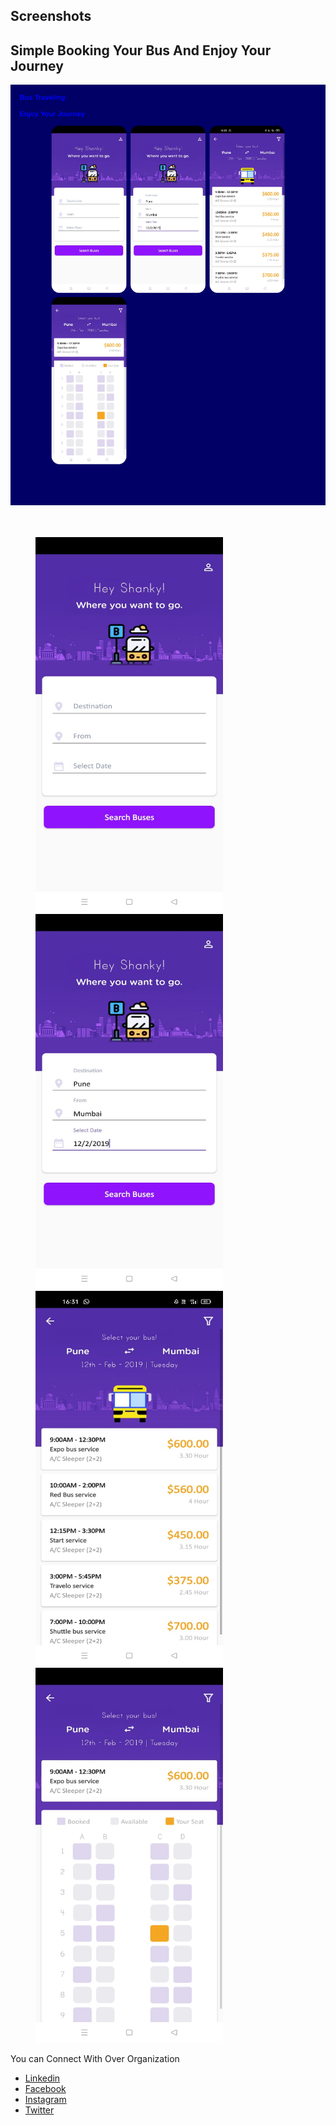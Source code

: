 ## Screenshots

## Simple Booking Your Bus And Enjoy Your Journey

<img src="https://github.com/IT-Craft-Solution/Bus-Booking/blob/main/images.png">

<br/><br/>
<img src="https://github.com/IT-Craft-Solution/Bus-Booking/blob/master/Screenshots/image-1.jpeg" height="600" width="300" hspace="40">
<img src="https://github.com/IT-Craft-Solution/Bus-Booking/blob/master/Screenshots/image-2.jpeg" height="600" width="300" hspace="40">
<img src="https://github.com/IT-Craft-Solution/Bus-Booking/blob/master/Screenshots/image-3.jpeg" height="600" width="300" hspace="40">
<img src="https://github.com/IT-Craft-Solution/Bus-Booking/blob/master/Screenshots/image-4.jpeg" height="600" width="300" hspace="40">

You can Connect With Over Organization

- [Linkedin](https://www.linkedin.com/in/itcraftsolution/)
- [Facebook](https://www.facebook.com/itcraftsolution/?ref=pages_you_manage)
- [Instagram](https://www.instagram.com/itcraftsolution/)
- [Twitter](https://twitter.com/craft_solution)
